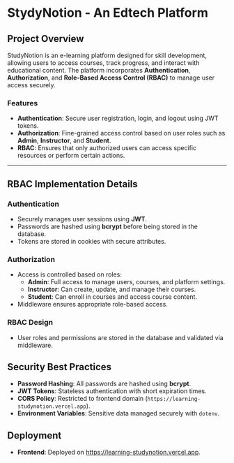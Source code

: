 # StydyNotion - An Edtech Platform

## **Project Overview**

StudyNotion is an e-learning platform designed for skill development, allowing users to access courses, track progress, and interact with educational content. The platform incorporates **Authentication**, **Authorization**, and **Role-Based Access Control (RBAC)** to manage user access securely.

### **Features**

- **Authentication**: Secure user registration, login, and logout using JWT tokens.
- **Authorization**: Fine-grained access control based on user roles such as **Admin**, **Instructor**, and **Student**.
- **RBAC**: Ensures that only authorized users can access specific resources or perform certain actions.

---

## **RBAC Implementation Details**

### **Authentication**

- Securely manages user sessions using **JWT**.
- Passwords are hashed using **bcrypt** before being stored in the database.
- Tokens are stored in cookies with secure attributes.

### **Authorization**

- Access is controlled based on roles:
  - **Admin**: Full access to manage users, courses, and platform settings.
  - **Instructor**: Can create, update, and manage their courses.
  - **Student**: Can enroll in courses and access course content.
- Middleware ensures appropriate role-based access.

### **RBAC Design**

- User roles and permissions are stored in the database and validated via middleware.

## **Security Best Practices**

- **Password Hashing**: All passwords are hashed using **bcrypt**.
- **JWT Tokens**: Stateless authentication with short expiration times.
- **CORS Policy**: Restricted to frontend domain (`https://learning-studynotion.vercel.app`).
- **Environment Variables**: Sensitive data managed securely with `dotenv`.

## **Deployment**

- **Frontend**: Deployed on https://learning-studynotion.vercel.app.
